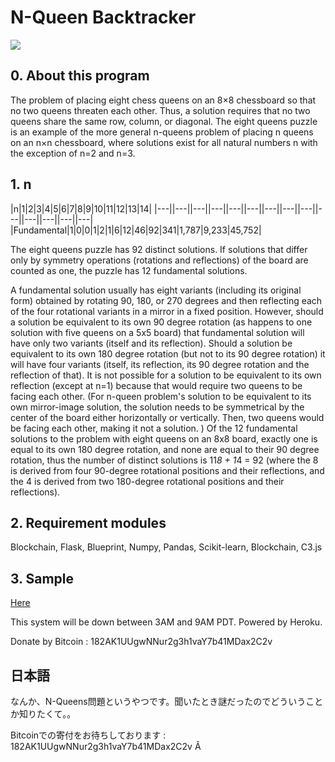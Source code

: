 # N-Queen Backtracker

![](./images/btconv.tiff)

## 0. About this program

The problem of placing eight chess queens on an 8×8 chessboard so that no two queens threaten each other. Thus, a solution requires that no two queens share the same row, column, or diagonal. The eight queens puzzle is an example of the more general n-queens problem of placing n queens on an n×n chessboard, where solutions exist for all natural numbers n with the exception of n=2 and n=3.

## 1. n

|n|1|2|3|4|5|6|7|8|9|10|11|12|13|14|
|---||---||---||---||---||---||---||---||---||---||---||---||---||---|
|Fundamental|1|0|0|1|2|1|6|12|46|92|341|1,787|9,233|45,752|

The eight queens puzzle has 92 distinct solutions. If solutions that differ only by symmetry operations (rotations and reflections) of the board are counted as one, the puzzle has 12 fundamental solutions.

A fundamental solution usually has eight variants (including its original form) obtained by rotating 90, 180, or 270 degrees and then reflecting each of the four rotational variants in a mirror in a fixed position. However, should a solution be equivalent to its own 90 degree rotation (as happens to one solution with five queens on a 5x5 board) that fundamental solution will have only two variants (itself and its reflection). Should a solution be equivalent to its own 180 degree rotation (but not to its 90 degree rotation) it will have four variants (itself, its reflection, its 90 degree rotation and the reflection of that). It is not possible for a solution to be equivalent to its own reflection (except at n=1) because that would require two queens to be facing each other. (For n-queen problem's solution to be equivalent to its own mirror-image solution, the solution needs to be symmetrical by the center of the board either horizontally or vertically. Then, two queens would be facing each other, making it not a solution. ) Of the 12 fundamental solutions to the problem with eight queens on an 8x8 board, exactly one is equal to its own 180 degree rotation, and none are equal to their 90 degree rotation, thus the number of distinct solutions is 11*8 + 1*4 = 92 (where the 8 is derived from four 90-degree rotational positions and their reflections, and the 4 is derived from two 180-degree rotational positions and their reflections).

## 2. Requirement modules
Blockchain, Flask, Blueprint, Numpy, Pandas, Scikit-learn, Blockchain, C3.js

## 3. Sample
[Here](https://btcconverter.herokuapp.com)

This system will be down between 3AM and 9AM PDT. Powered by Heroku.

Donate by Bitcoin : 182AK1UUgwNNur2g3h1vaY7b41MDax2C2v


## 日本語
なんか、N-Queens問題というやつです。聞いたとき謎だったのでどういうことか知りたくて。。

Bitcoinでの寄付をお待ちしております : 182AK1UUgwNNur2g3h1vaY7b41MDax2C2v
Â

